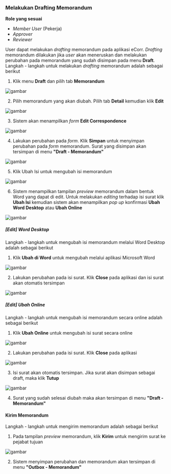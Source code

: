 ### Melakukan Drafting Memorandum

**Role yang sesuai**

- *Member User* (Pekerja)
- *Approver*
- *Reviewer*

User dapat melakukan *drafting* memorandum pada aplikasi eCorr. *Drafting* memorandum dilakukan jika *user* akan meneruskan dan melakukan perubahan pada memorandum yang sudah disimpan pada menu **Draft**. Langkah - langkah untuk melakukan *drafting* memorandum adalah sebagai berikut

1. Klik menu **Draft** dan pilih tab **Memorandum**

![gambar](SC_Memorandum/MM18.png)

2. Pilih memorandum yang akan diubah. Pilih tab **Detail** kemudian klik **Edit**

![gambar](SC_Memorandum/MM19.png)

3. Sistem akan menampilkan *form* **Edit Correspondence**

![gambar](SC_Memorandum/MM20.png)

4. Lakukan perubahan pada *form*. Klik **Simpan** untuk menyimpan perubahan pada *form* memorandum. Surat yang disimpan akan tersimpan di menu **"Draft - Memorandum"**

![gambar](SC_Memorandum/MM21.png)

5. Klik Ubah Isi untuk mengubah isi memorandum

![gambar](SC_Memorandum/MM22.png)

6. Sistem menampilkan tampilan *preview* memorandum dalam bentuk Word yang dapat di edit. Untuk melakukan *editing* terhadap isi surat klik **Ubah Isi** kemudian sistem akan menampilkan *pop up* konfirmasi **Ubah Word Desktop** atau **Ubah Online**

![gambar](SC_Memorandum/CR02.png)


##### [Edit] Word Desktop

Langkah - langkah untuk mengubah isi memorandum melalui Word Desktop adalah sebagai berikut

1. Klik **Ubah di Word** untuk mengubah melalui aplikasi Microsoft Word

![gambar](SC_Memorandum/CR03.png)

2. Lakukan perubahan pada isi surat. Klik **Close** pada aplikasi dan isi surat akan otomatis tersimpan

![gambar](SC_Memorandum/CR04.png)

##### [Edit] Ubah Online

Langkah - langkah untuk mengubah isi memorandum secara online adalah sebagai berikut

1. Klik **Ubah Online** untuk mengubah isi surat secara online

![gambar](SC_Memorandum/CR05.png)

2. Lakukan perubahan pada isi surat. Klik **Close** pada aplikasi

![gambar](SC_Memorandum/CR06.png)

3. Isi surat akan otomatis tersimpan. Jika surat akan disimpan sebagai draft, maka klik **Tutup**

![gambar](SC_Memorandum/CR07.png)

4. Surat yang sudah selesai diubah maka akan tersimpan di menu **"Draft - Memorandum"**

#### Kirim Memorandum

Langkah - langkah untuk mengirim memorandum adalah sebagai berikut

1. Pada tampilan *preview* memorandum, klik **Kirim** untuk mengirim surat ke pejabat tujuan

![gambar](SC_Memorandum/CR08.png)

2. Sistem menyimpan perubahan dan memorandum akan tersimpan di menu **"Outbox - Memorandum"**
